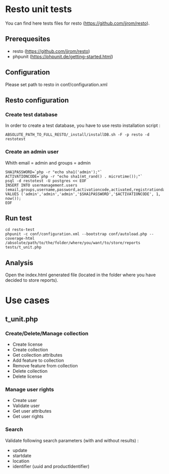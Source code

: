 # Resto unit tests

You can find here tests files for resto (https://github.com/jjrom/resto).

## Prerequesites

* resto (https://github.com/jjrom/resto)
* phpunit (https://phpunit.de/getting-started.html)    

## Configuration

Please set path to resto in conf/configuration.xml
   
## Resto configuration

### Create test database

In order to create a test database, you have to use resto installation script :

    ABSOLUTE_PATH_TO_FULL_RESTO/_install/installDB.sh -F -p resto -d restotest

### Create an admin user

Whith email = admin and groups = admin

    SHA1PASSWORD=`php -r "echo sha1('admin');"`
    ACTIVATIONCODE=`php -r "echo sha1(mt_rand() . microtime());"`
    psql -d restotest -U postgres << EOF
    INSERT INTO usermanagement.users (email,groups,username,password,activationcode,activated,registrationdate) VALUES ('admin','admin','admin','$SHA1PASSWORD','$ACTIVATIONCODE', 1, now());
    EOF

## Run test 
    
    cd resto-test
    phpunit -c conf/configuration.xml --bootstrap conf/autoload.php --coverage-html /absolute/path/to/the/folder/where/you/want/to/store/reports tests/t_unit.php

## Analysis

Open the index.html generated file (located in the folder where you have decided to store reports).

# Use cases

## t_unit.php

### Create/Delete/Manage collection

* Create license
* Create collection
* Get collection attributes
* Add feature to collection
* Remove feature from collection
* Delete collection
* Delete license

### Manage user rights

* Create user
* Validate user
* Get user attributes
* Get user rights

### Search 

Validate following search parameters (with and without results) :
* update
* startdate
* location
* identifier (uuid and productIdentifier)